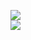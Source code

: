 [![](https://img.shields.io/badge/Made%20With-Github%20Spray-lightgrey.svg?style=for-the-badge&logo=github)](https://github.com/Annihil/github-spray#25789)  
[![](https://i.imgur.com/2DrTn0Z.gif)](https://github.com/Annihil/github-spray)